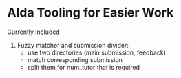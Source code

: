 # Alda Tooling for Easier Work

Currently included

1. Fuzzy matcher and submission divider:
    - use two directories (main submission, feedback)
    - match corresponding submission
    - split them for num_tutor that is required

